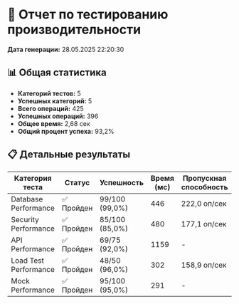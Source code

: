 # 🚀 Отчет по тестированию производительности

**Дата генерации:** 28.05.2025 22:20:30

## 📊 Общая статистика

- **Категорий тестов:** 5
- **Успешных категорий:** 5
- **Всего операций:** 425
- **Успешных операций:** 396
- **Общее время:** 2,68 сек
- **Общий процент успеха:** 93,2%

## 📋 Детальные результаты

| Категория теста | Статус | Успешность | Время (мс) | Пропускная способность |
|-----------------|--------|-----------|------------|----------------------|
| Database Performance | ✅ Пройден | 99/100 (99,0%) | 446 | 222,0 оп/сек |
| Security Performance | ✅ Пройден | 85/100 (85,0%) | 480 | 177,1 оп/сек |
| API Performance | ✅ Пройден | 69/75 (92,0%) | 1159 | - |
| Load Test Performance | ✅ Пройден | 48/50 (96,0%) | 302 | 158,9 оп/сек |
| Mock Performance | ✅ Пройден | 95/100 (95,0%) | 291 | - |
